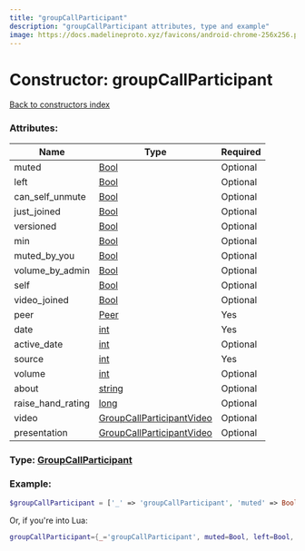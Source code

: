 ```yaml
---
title: "groupCallParticipant"
description: "groupCallParticipant attributes, type and example"
image: https://docs.madelineproto.xyz/favicons/android-chrome-256x256.png
---
```

# Constructor: groupCallParticipant  
[Back to constructors index](index.md)



### Attributes:

| Name     |    Type       | Required |
|----------|---------------|----------|
|muted|[Bool](../types/Bool.md) | Optional|
|left|[Bool](../types/Bool.md) | Optional|
|can\_self\_unmute|[Bool](../types/Bool.md) | Optional|
|just\_joined|[Bool](../types/Bool.md) | Optional|
|versioned|[Bool](../types/Bool.md) | Optional|
|min|[Bool](../types/Bool.md) | Optional|
|muted\_by\_you|[Bool](../types/Bool.md) | Optional|
|volume\_by\_admin|[Bool](../types/Bool.md) | Optional|
|self|[Bool](../types/Bool.md) | Optional|
|video\_joined|[Bool](../types/Bool.md) | Optional|
|peer|[Peer](../types/Peer.md) | Yes|
|date|[int](../types/int.md) | Yes|
|active\_date|[int](../types/int.md) | Optional|
|source|[int](../types/int.md) | Yes|
|volume|[int](../types/int.md) | Optional|
|about|[string](../types/string.md) | Optional|
|raise\_hand\_rating|[long](../types/long.md) | Optional|
|video|[GroupCallParticipantVideo](../types/GroupCallParticipantVideo.md) | Optional|
|presentation|[GroupCallParticipantVideo](../types/GroupCallParticipantVideo.md) | Optional|



### Type: [GroupCallParticipant](../types/GroupCallParticipant.md)


### Example:

```php
$groupCallParticipant = ['_' => 'groupCallParticipant', 'muted' => Bool, 'left' => Bool, 'can_self_unmute' => Bool, 'just_joined' => Bool, 'versioned' => Bool, 'min' => Bool, 'muted_by_you' => Bool, 'volume_by_admin' => Bool, 'self' => Bool, 'video_joined' => Bool, 'peer' => Peer, 'date' => int, 'active_date' => int, 'source' => int, 'volume' => int, 'about' => 'string', 'raise_hand_rating' => long, 'video' => GroupCallParticipantVideo, 'presentation' => GroupCallParticipantVideo];
```  


Or, if you're into Lua:

```lua
groupCallParticipant={_='groupCallParticipant', muted=Bool, left=Bool, can_self_unmute=Bool, just_joined=Bool, versioned=Bool, min=Bool, muted_by_you=Bool, volume_by_admin=Bool, self=Bool, video_joined=Bool, peer=Peer, date=int, active_date=int, source=int, volume=int, about='string', raise_hand_rating=long, video=GroupCallParticipantVideo, presentation=GroupCallParticipantVideo}

```


